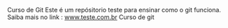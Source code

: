 Curso de Git
Este é um repósitorio teste para ensinar como o git funciona.
Saiba mais no link : www.teste.com.br
Curso de git
